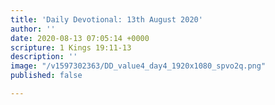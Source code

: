 ```yaml
---
title: 'Daily Devotional: 13th August 2020'
author: ''
date: 2020-08-13 07:05:14 +0000
scripture: 1 Kings 19:11-13
description: ''
image: "/v1597302363/DD_value4_day4_1920x1080_spvo2q.png"
published: false

---
```

